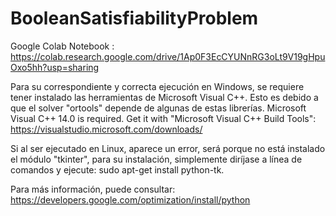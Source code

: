 # BooleanSatisfiabilityProblem

Google Colab Notebook : https://colab.research.google.com/drive/1Ap0F3EcCYUNnRG3oLt9V19gHpuOxo5hh?usp=sharing

Para su correspondiente y correcta ejecución en Windows, se requiere tener instalado las herramientas de Microsoft Visual C++. Esto
es debido a que el solver "ortools" depende de algunas de estas librerías.
Microsoft Visual C++ 14.0 is required. Get it with "Microsoft Visual C++ Build Tools": https://visualstudio.microsoft.com/downloads/

Si al ser ejecutado en Linux, aparece un error, será porque no está instalado el módulo "tkinter", para su instalación, simplemente diríjase a línea de comandos y ejecute: sudo apt-get install python-tk.

Para más información, puede consultar: https://developers.google.com/optimization/install/python
